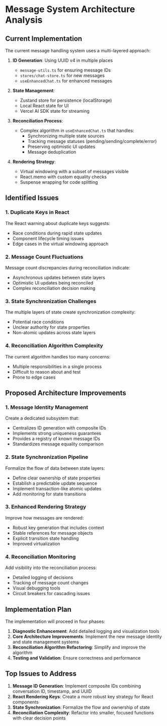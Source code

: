 # Message System Architecture Analysis

## Current Implementation

The current message handling system uses a multi-layered approach:

1. **ID Generation**: Using UUID v4 in multiple places
   - `message-utils.ts` for ensuring message IDs
   - `stores/chat-store.ts` for new messages
   - `useEnhancedChat.ts` for enhanced messages

2. **State Management**:
   - Zustand store for persistence (localStorage)
   - Local React state for UI
   - Vercel AI SDK state for streaming

3. **Reconciliation Process**:
   - Complex algorithm in `useEnhancedChat.ts` that handles:
     - Synchronizing multiple state sources
     - Tracking message statuses (pending/sending/complete/error)
     - Preserving optimistic UI updates
     - Message deduplication

4. **Rendering Strategy**:
   - Virtual windowing with a subset of messages visible
   - React.memo with custom equality checks
   - Suspense wrapping for code splitting

## Identified Issues

### 1. Duplicate Keys in React

The React warning about duplicate keys suggests:
- Race conditions during rapid state updates
- Component lifecycle timing issues
- Edge cases in the virtual windowing approach

### 2. Message Count Fluctuations

Message count discrepancies during reconciliation indicate:
- Asynchronous updates between state layers
- Optimistic UI updates being reconciled
- Complex reconciliation decision making

### 3. State Synchronization Challenges

The multiple layers of state create synchronization complexity:
- Potential race conditions
- Unclear authority for state properties
- Non-atomic updates across state layers

### 4. Reconciliation Algorithm Complexity

The current algorithm handles too many concerns:
- Multiple responsibilities in a single process
- Difficult to reason about and test
- Prone to edge cases

## Proposed Architecture Improvements

### 1. Message Identity Management

Create a dedicated subsystem that:
- Centralizes ID generation with composite IDs
- Implements strong uniqueness guarantees
- Provides a registry of known message IDs
- Standardizes message equality comparison

### 2. State Synchronization Pipeline

Formalize the flow of data between state layers:
- Define clear ownership of state properties
- Establish a predictable update sequence
- Implement transaction-like atomic updates
- Add monitoring for state transitions

### 3. Enhanced Rendering Strategy

Improve how messages are rendered:
- Robust key generation that includes context
- Stable references for message objects
- Explicit transition state handling
- Improved virtualization

### 4. Reconciliation Monitoring

Add visibility into the reconciliation process:
- Detailed logging of decisions
- Tracking of message count changes
- Visual debugging tools
- Circuit breakers for cascading issues

## Implementation Plan

The implementation will proceed in four phases:

1. **Diagnostic Enhancement**: Add detailed logging and visualization tools
2. **Core Architecture Improvements**: Implement the new message identity and state management systems
3. **Reconciliation Algorithm Refactoring**: Simplify and improve the algorithm
4. **Testing and Validation**: Ensure correctness and performance

## Top Issues to Address

1. **Message ID Generation**: Implement composite IDs combining conversation ID, timestamp, and UUID
2. **React Rendering Keys**: Create a more robust key strategy for React components
3. **State Synchronization**: Formalize the flow and ownership of state
4. **Reconciliation Complexity**: Refactor into smaller, focused functions with clear decision points